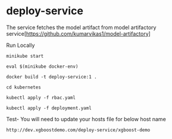 # deploy-service

The service fetches the model artifact from model artifactory service[https://github.com/kumarvikas1/model-artifactory] 

Run Locally

```
minikube start

eval $(minikube docker-env)

docker build -t deploy-service:1 .

cd kubernetes

kubectl apply -f rbac.yaml

kubectl apply -f deployment.yaml
```

Test-
You will need to update your hosts file for below host name

```
http://dev.xgboostdemo.com/deploy-service/xgboost-demo
```
